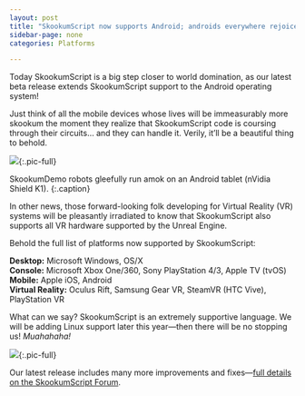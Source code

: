```yaml
---
layout: post
title: "SkookumScript now supports Android; androids everywhere rejoice"
sidebar-page: none
categories: Platforms

---
```


Today SkookumScript is a big step closer to world domination, as our latest beta release extends SkookumScript support to the Android operating system!

Just think of all the mobile devices whose lives will be immeasurably more skookum the moment they realize that SkookumScript code is coursing through their circuits… and they can handle it. Verily, it’ll be a beautiful thing to behold. 

![](/images/blog/2016-02-03_AndroidSupport.jpg){:.pic-full}

SkookumDemo robots gleefully run amok on an Android tablet (nVidia Shield K1).
{:.caption}

In other news, those forward-looking folk developing for Virtual Reality (VR) systems will be pleasantly irradiated to know that SkookumScript also supports all VR hardware supported by the Unreal Engine.

Behold the full list of platforms now supported by SkookumScript:

**Desktop:** Microsoft Windows, OS/X<br />
**Console:** Microsoft Xbox One/360, Sony PlayStation 4/3, Apple TV (tvOS)<br />
**Mobile:** Apple iOS, Android<br />
**Virtual Reality:** Oculus Rift, Samsung Gear VR, SteamVR (HTC Vive), PlayStation VR

What can we say? SkookumScript is an extremely supportive language. We will be adding Linux support later this year—then there will be no stopping us! *Muahahaha!*

![](/images/blog/android-logo.jpg){:.pic-full}

Our latest release includes many more improvements and fixes—<a href="https://skookum.chat/t/3-0-2234-beta-brings-skookumscript-to-your-android-device/518" target="skf">full details on the SkookumScript Forum</a>.

 